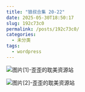 ```yaml
---
title: "狼叔合集 20-22"
date: 2025-05-30T18:50:17
slug: 192c73c0
permalink: /posts/192c73c0/
categories:
  - 未分类
tags:
  - wordpress
---
```


![图片[1]-歪歪的耽美资源站](/images/wp/192c73c0-55ba3d6c.jpg)

![图片[2]-歪歪的耽美资源站](/images/wp/192c73c0-f296c9b9.jpg)
